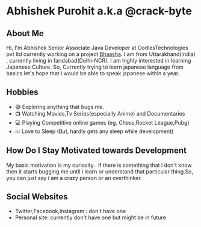 # Abhishek Purohit a.k.a @crack-byte 

## About Me
Hi, I'm Abhishek Senior Associate Java Developer at OodlesTechnologies pvt ltd currently working on a project [Bhaasha]([Foo](http://foo.com)). I am from Uttarakhand(India) , currently living in faridabad(Delhi-NCR). I am highly interested in learning Japanese Culture. So, Currently trying to learn japanese language from basics.let's hope that i would be able to speak japanese within a year.

## Hobbies
- :sweat_smile: Exploring anything that bugs me.
- :tv: Watching Movies,Tv Series(especially Anime) and Documentaries 
- :computer: Playing Competitive online games (eg. Chess,Rocket League,Pubg)
- :zzz: Love to Sleep (But, hardly gets any sleep while development)

## How Do I Stay Motivated towards Development
My basic motivation is my curiosity . if there is something that i don't know then it starts bugging me until i learn or understand that particular thing.So, you can just say i am a crazy person or an overthinker.  

## Social Websites
- Twitter,Facebook,Instagram : don't have one
- Personal site: currently don't have one but might be in future
